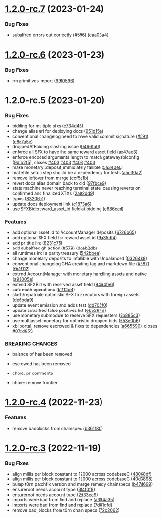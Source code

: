 # [1.2.0-rc.7](https://github.com/t3rn/t3rn/compare/v1.2.0-rc.6...v1.2.0-rc.7) (2023-01-24)


### Bug Fixes

* subalfred errors out correctly ([#596](https://github.com/t3rn/t3rn/issues/596)) ([eaa03a4](https://github.com/t3rn/t3rn/commit/eaa03a425ecaa6c3322389be595af34391cf12e3))



# [1.2.0-rc.6](https://github.com/t3rn/t3rn/compare/v1.2.0-rc.5...v1.2.0-rc.6) (2023-01-23)


### Bug Fixes

* rm primitives import ([99f0596](https://github.com/t3rn/t3rn/commit/99f0596c1c91325cbb8a3eedbda8b23d1199c486))



# [1.2.0-rc.5](https://github.com/t3rn/t3rn/compare/v1.2.0-rc.4...v1.2.0-rc.5) (2023-01-20)


### Bug Fixes

* bidding for multiple sfxs ([c734d46](https://github.com/t3rn/t3rn/commit/c734d466aad47091b0429b2db1d9841d2835301a))
* change alias url for deploying docs ([951d15a](https://github.com/t3rn/t3rn/commit/951d15af7376a6cdab73662837514d246365c01b))
* conventional changelog need to have valid commit signature ([#591](https://github.com/t3rn/t3rn/issues/591)) ([e8e7a5e](https://github.com/t3rn/t3rn/commit/e8e7a5e96635862e34bb0d4092e4987bceb1ddf5))
* droppedAtBidding slashing issue ([0466fa0](https://github.com/t3rn/t3rn/commit/0466fa0521e52b8f14c1842adedc181c733d6347))
* enforce all SFX to have the same reward asset field ([ae47ae3](https://github.com/t3rn/t3rn/commit/ae47ae333c98ba7f0748aaf2f7d63dbc5d2e0f6a))
* enforce encoded arguments length to match gatewayabiconfig ([9dfb2f5](https://github.com/t3rn/t3rn/commit/9dfb2f5db4de627479c800ca1a47b986b8347d08)), closes [#403](https://github.com/t3rn/t3rn/issues/403) [#403](https://github.com/t3rn/t3rn/issues/403) [#403](https://github.com/t3rn/t3rn/issues/403) [#403](https://github.com/t3rn/t3rn/issues/403)
* make monetary::deposit_immidiately fallible ([5a340e0](https://github.com/t3rn/t3rn/commit/5a340e0e182caa158bd20505f02797ef76e0a95c))
* makefile setup step should be a dependency for tests ([a5c30a2](https://github.com/t3rn/t3rn/commit/a5c30a20c6ad0960388967e59ad8a685ed98083b))
* remove leftover from merge ([ccf5e1b](https://github.com/t3rn/t3rn/commit/ccf5e1b273bf0248c0bd5cd5b856bb7e3e8536e1))
* revert docs alias domain back to old ([97fbce9](https://github.com/t3rn/t3rn/commit/97fbce9ecd18b850c551d55aeee20e7bb0e330b5))
* state machine never reaching terminal state, causing reverts on confirmed and finalized XTXs ([2a92dd9](https://github.com/t3rn/t3rn/commit/2a92dd91f477dfcea7886e4e5ddab3651de47bc4))
* typos ([83206c1](https://github.com/t3rn/t3rn/commit/83206c1bae769bd0e40e7026fa543dbb79dc932a))
* update docs deployment link ([c1873a6](https://github.com/t3rn/t3rn/commit/c1873a606c330eb31d2a4ab6cc5dc3ed27d4d1e4))
* use SFXBid::reward_asset_id field at bidding ([c686ccd](https://github.com/t3rn/t3rn/commit/c686ccd9bd54c6096df87366cca72429db6bb494))


### Features

* add optional asset id to AccountManager deposits ([6726b65](https://github.com/t3rn/t3rn/commit/6726b654ccec969bb92bf7e1803ac78569498ba8))
* add optional SFX field for reward asset id ([9a35df4](https://github.com/t3rn/t3rn/commit/9a35df41ec43693d2e964abbcf81e67a7535bfc9))
* add pr title lint ([8231c75](https://github.com/t3rn/t3rn/commit/8231c75dfd8c41683d1f2d9aa48ea0368380bd6c))
* add subalfred gh action ([#579](https://github.com/t3rn/t3rn/issues/579)) ([dceb2db](https://github.com/t3rn/t3rn/commit/dceb2db083f6f6918a27956371be01c637e9788a))
* all runtimes incl a parity treasury ([542bbea](https://github.com/t3rn/t3rn/commit/542bbea88dbcf79a183162c7a0ff83d7d62251f4))
* change monetary deposits to infallible with Unbalanced ([0326488](https://github.com/t3rn/t3rn/commit/03264883e18b59d077e4a2da3b5891417cca3890))
* conventional changelog GHA creating tag and markdown file  ([#587](https://github.com/t3rn/t3rn/issues/587)) ([fb8f117](https://github.com/t3rn/t3rn/commit/fb8f1172112073d5b09fd296e92c5e1d95bf5c54))
* extend AccountManager with monetary handling assets and native ([a93005e](https://github.com/t3rn/t3rn/commit/a93005eef4bd6f27e6661fd8290a5461f5fa2d3d))
* extend SFXBid with reserved asset field ([9464fe6](https://github.com/t3rn/t3rn/commit/9464fe68cb2d4f3397fa70a3076f3b7d4e7f7ac6))
* safe math operations ([b1112d4](https://github.com/t3rn/t3rn/commit/b1112d45185e50efe30d60d7ea4aad83231543a6))
* slash/repatriate optimistic SFX to executors with foreign assets ([de6bda9](https://github.com/t3rn/t3rn/commit/de6bda97d770084443939e1f9f605dd3b5694758))
* update event emission and adds test ([dd705f0](https://github.com/t3rn/t3rn/commit/dd705f03363e67bba4436974c2284ad9b08a38ba))
* update subalfred false positives list ([eb5294d](https://github.com/t3rn/t3rn/commit/eb5294d9575e1215c06068227703117b340acff8))
* use monetary submodule to reserve SFX requesters ([5b885c3](https://github.com/t3rn/t3rn/commit/5b885c369ec8894df75a5e9026f8fc5c8d60ebbc))
* use multiasset monetary for optimistic dropped bids ([653e0b6](https://github.com/t3rn/t3rn/commit/653e0b62e8d09dfb358dce20dfee0815f8fe097f))
* xbi portal, remove escrowed & fixes to dependencies ([a665590](https://github.com/t3rn/t3rn/commit/a665590c85e5d0c7b343bc52acd848469d6a50df)), closes [#07cd855](https://github.com/t3rn/t3rn/issues/07cd855)


### BREAKING CHANGES

* balance of has been removed
* escrowed has been removed

* chore: pr comments

* chore: remove frontier



# [1.2.0-rc.4](https://github.com/t3rn/t3rn/compare/v1.2.0-rc.3...v1.2.0-rc.4) (2022-11-23)


### Features

* remove badblocks from chainspec ([b361f80](https://github.com/t3rn/t3rn/commit/b361f80b293124223233fd38313863bc3901cf60))



# [1.2.0-rc.3](https://github.com/t3rn/t3rn/compare/v1.2.0-rc.2...v1.2.0-rc.3) (2022-11-19)


### Bug Fixes

* align millis per block constant to 12000 across codebaseC ([48068df](https://github.com/t3rn/t3rn/commit/48068df610c2376dc4b053e43e4d3001a63d1e74))
* align millis per block constant to 12000 across codebaseC ([40d3898](https://github.com/t3rn/t3rn/commit/40d38986ed562c527114eb0891c7918dc1268c14))
* bump t0rn patchfix version and merge remedy chainspecs ([b47d699](https://github.com/t3rn/t3rn/commit/b47d6992661c273e5edfdf03f4b2183667a72512))
* ensureroot needs account type ([3f4f0f8](https://github.com/t3rn/t3rn/commit/3f4f0f83fae4a99352ddc55cc2495b31590b8973))
* ensureroot needs account type ([2d33ec9](https://github.com/t3rn/t3rn/commit/2d33ec9abd61b553cc2f3262d2f99116573a0bc6))
* imports were bad from find and replace ([a394a35](https://github.com/t3rn/t3rn/commit/a394a3507577a592b492c976184cbbca8195c8fc))
* imports were bad from find and replace ([7d81dfd](https://github.com/t3rn/t3rn/commit/7d81dfdeeda1af88e2c86e8f3efdf0ab37cbcaa6))
* remove bad_blocks from t0rn chain specs ([72c2062](https://github.com/t3rn/t3rn/commit/72c206295e2d5cf52630cce67f764ee49b175568))



